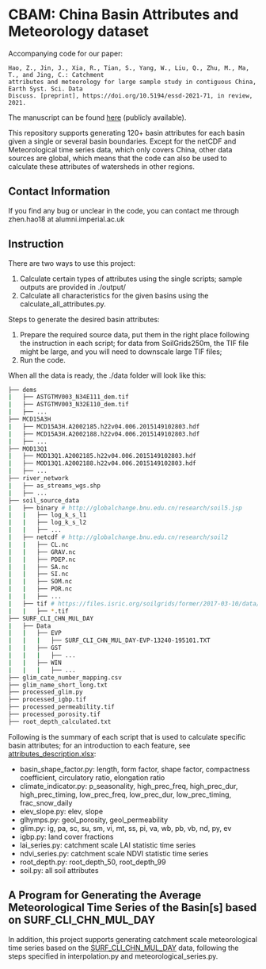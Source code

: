 # CBAM: China Basin Attributes and Meteorology dataset

Accompanying code for our paper:

```
Hao, Z., Jin, J., Xia, R., Tian, S., Yang, W., Liu, Q., Zhu, M., Ma, T., and Jing, C.: Catchment 
attributes and meteorology for large sample study in contiguous China, Earth Syst. Sci. Data 
Discuss. [preprint], https://doi.org/10.5194/essd-2021-71, in review, 2021.
```

The manuscript can be found [here](https://essd.copernicus.org/preprints/essd-2021-71/essd-2021-71.pdf) (publicly available).

This repository supports generating 120+ basin attributes for each basin given a single or several basin boundaries. Except for the netCDF and Meteorological time series data, which only covers China, other data sources are global, which means that the code can also be used to calculate these attributes of watersheds in other regions.

## Contact Information
If you find any bug or unclear in the code, you can contact me through zhen.hao18 at alumni.imperial.ac.uk

## Instruction
There are two ways to use this project:
1. Calculate certain types of attributes using the single scripts; sample outputs are provided in ./output/
2. Calculate all characteristics for the given basins using the calculate_all_attributes.py.


Steps to generate the desired basin attributes:
1. Prepare the required source data, put them in the right place following the instruction in each script; for data from SoilGrids250m, the TIF file might be large, and you will need to downscale large TIF files;
2. Run the code.

When all the data is ready, the ./data folder will look like this:
```bash
├── dems
|   ├── ASTGTMV003_N34E111_dem.tif
|   ├── ASTGTMV003_N32E110_dem.tif
|   ├── ...
├── MCD15A3H
|   ├── MCD15A3H.A2002185.h22v04.006.2015149102803.hdf
|   ├── MCD15A3H.A2002188.h22v04.006.2015149102803.hdf
|   ├── ...
├── MOD13Q1
|   ├── MOD13Q1.A2002185.h22v04.006.2015149102803.hdf
|   ├── MOD13Q1.A2002188.h22v04.006.2015149102803.hdf
|   ├── ...
├── river_network
|   ├── as_streams_wgs.shp
|   ├── ...
├── soil_source_data
|   ├── binary # http://globalchange.bnu.edu.cn/research/soil5.jsp
|   |   ├── log_k_s_l1
|   |   ├── log_k_s_l2
|   |   ├── ...
|   ├── netcdf # http://globalchange.bnu.edu.cn/research/soil2
|   |   ├── CL.nc
|   |   ├── GRAV.nc
|   |   ├── PDEP.nc
|   |   ├── SA.nc
|   |   ├── SI.nc
|   |   ├── SOM.nc
|   |   ├── POR.nc
|   |   ├── ...
|   ├── tif # https://files.isric.org/soilgrids/former/2017-03-10/data/
|   |   ├── *.tif
├── SURF_CLI_CHN_MUL_DAY
|   ├── Data
|   |   ├── EVP
|   |   |   ├── SURF_CLI_CHN_MUL_DAY-EVP-13240-195101.TXT
|   |   ├── GST
|   |   |   ├── ...
|   |   ├── WIN
|   |   |   ├── ...
├── glim_cate_number_mapping.csv
├── glim_name_short_long.txt
├── processed_glim.py
├── processed_igbp.tif
├── processed_permeability.tif
├── processed_porosity.tif
├── root_depth_calculated.txt
```

Following is the summary of each script that is used to calculate specific basin attributes; for an introduction to each feature, see [attributes_description.xlsx](https://github.com/haozhen315/BACC-Basin-Attributes-dataset-for-Contiguous-China/raw/main/attributes_description.xlsx):
- basin_shape_factor.py: length, form factor, shape factor, compactness coefficient, circulatory ratio, elongation ratio	 
- climate_indicator.py: p_seasonality, high_prec_freq, high_prec_dur, high_prec_timing, low_prec_freq, low_prec_dur, low_prec_timing, frac_snow_daily	   
- elev_slope.py: elev, slope
- glhymps.py: geol_porosity, geol_permeability
- glim.py: ig, pa, sc, su, sm, vi, mt, ss, pi, va, wb, pb, vb, nd, py, ev	   
- igbp.py: land cover fractions
- lai_series.py: catchment scale LAI statistic time series
- ndvi_series.py: catchment scale NDVI statistic time series
- root_depth.py: root_depth_50, root_depth_99  
- soil.py: all soil attributes

## A Program for Generating the Average Meteorological Time Series of the Basin[s] based on SURF_CLI_CHN_MUL_DAY

In addition, this project supports generating catchment scale meteorological time series based on the [SURF_CLI_CHN_MUL_DAY](https://data.cma.cn/data/cdcdetail/dataCode/SURF_CLI_CHN_MUL_DAY_V3.0.html) data, following the steps specified in interpolation.py and meteorological_series.py.
